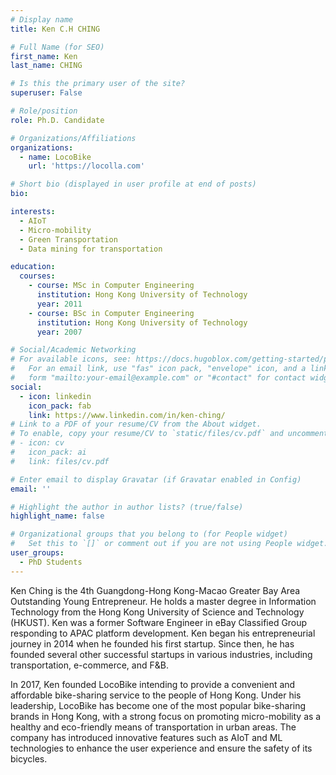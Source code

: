```yaml
---
# Display name
title: Ken C.H CHING

# Full Name (for SEO)
first_name: Ken
last_name: CHING

# Is this the primary user of the site?
superuser: False

# Role/position
role: Ph.D. Candidate

# Organizations/Affiliations
organizations:
  - name: LocoBike
    url: 'https://locolla.com'

# Short bio (displayed in user profile at end of posts)
bio: 

interests:
  - AIoT
  - Micro-mobility
  - Green Transportation
  - Data mining for transportation

education:
  courses:
    - course: MSc in Computer Engineering
      institution: Hong Kong University of Technology
      year: 2011
    - course: BSc in Computer Engineering
      institution: Hong Kong University of Technology
      year: 2007

# Social/Academic Networking
# For available icons, see: https://docs.hugoblox.com/getting-started/page-builder/#icons
#   For an email link, use "fas" icon pack, "envelope" icon, and a link in the
#   form "mailto:your-email@example.com" or "#contact" for contact widget.
social:
  - icon: linkedin
    icon_pack: fab
    link: https://www.linkedin.com/in/ken-ching/    
# Link to a PDF of your resume/CV from the About widget.
# To enable, copy your resume/CV to `static/files/cv.pdf` and uncomment the lines below.
# - icon: cv
#   icon_pack: ai
#   link: files/cv.pdf

# Enter email to display Gravatar (if Gravatar enabled in Config)
email: ''

# Highlight the author in author lists? (true/false)
highlight_name: false

# Organizational groups that you belong to (for People widget)
#   Set this to `[]` or comment out if you are not using People widget.
user_groups:
  - PhD Students
---
```



Ken Ching is the 4th Guangdong-Hong Kong-Macao Greater Bay Area Outstanding Young Entrepreneur. He holds a master degree in Information Technology from the Hong Kong University of Science and Technology (HKUST). Ken was a former Software Engineer in eBay Classified Group responding to APAC platform development. Ken began his entrepreneurial journey in 2014 when he founded his first startup. Since then, he has founded several other successful startups in various industries, including transportation, e-commerce, and F&B.

In 2017, Ken founded LocoBike intending to provide a convenient and affordable bike-sharing service to the people of Hong Kong. Under his leadership, LocoBike has become one of the most popular bike-sharing brands in Hong Kong, with a strong focus on promoting micro-mobility as a healthy and eco-friendly means of transportation in urban areas. The company has introduced innovative features such as AIoT and ML technologies to enhance the user experience and ensure the safety of its bicycles.
